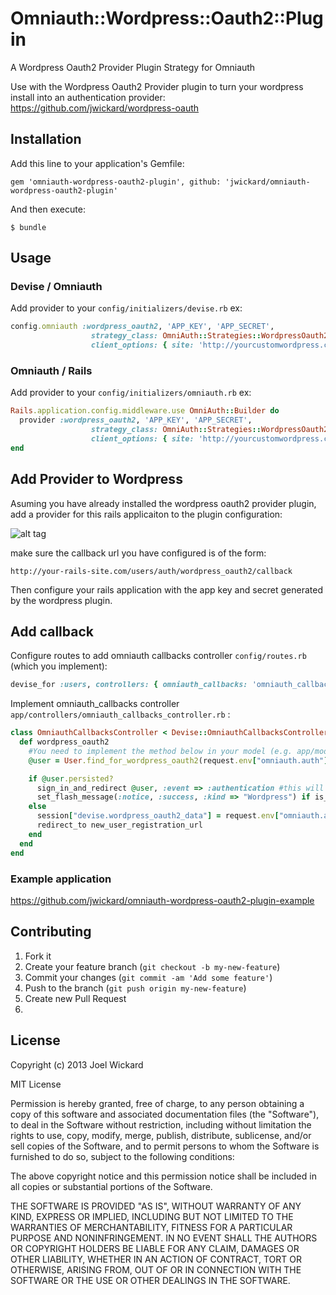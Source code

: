# Omniauth::Wordpress::Oauth2::Plugin

A Wordpress Oauth2 Provider Plugin Strategy for Omniauth

Use with the Wordpress Oauth2 Provider plugin to turn  your wordpress install into an authentication provider: https://github.com/jwickard/wordpress-oauth


## Installation

Add this line to your application's Gemfile:

    gem 'omniauth-wordpress-oauth2-plugin', github: 'jwickard/omniauth-wordpress-oauth2-plugin'

And then execute:

    $ bundle

<!-- Or install it yourself as:

    $ gem install omniauth-wordpress-oauth2-plugin
-->
## Usage

### Devise / Omniauth
Add provider to your `config/initializers/devise.rb` ex:

```ruby
config.omniauth :wordpress_oauth2, 'APP_KEY', 'APP_SECRET',
                  strategy_class: OmniAuth::Strategies::WordpressOauth2Plugin, 
                  client_options: { site: 'http://yourcustomwordpress.com' }
```

### Omniauth / Rails
Add provider to your `config/initializers/omniauth.rb` ex:

```ruby
Rails.application.config.middleware.use OmniAuth::Builder do
  provider :wordpress_oauth2, 'APP_KEY', 'APP_SECRET',
                  strategy_class: OmniAuth::Strategies::WordpressOauth2Plugin, 
                  client_options: { site: 'http://yourcustomwordpress.com' }
end
```

## Add Provider to Wordpress
Asuming you have already installed the wordpress oauth2 provider plugin, add a provider for this rails applicaiton to the plugin configuration:

![alt tag](https://raw.github.com/jwickard/omniauth-wordpress-oauth2-plugin-example/master/config-screen.png)

make sure the callback url you have configured is of the form:

`http://your-rails-site.com/users/auth/wordpress_oauth2/callback`

Then configure your rails application with the app key and secret generated by the wordpress plugin.

## Add callback

Configure routes to add omniauth callbacks controller `config/routes.rb` (which you implement):

```ruby
devise_for :users, controllers: { omniauth_callbacks: 'omniauth_callbacks' }
```
Implement omniauth_callbacks controller `app/controllers/omniauth_callbacks_controller.rb` :

```ruby
class OmniauthCallbacksController < Devise::OmniauthCallbacksController
  def wordpress_oauth2
    #You need to implement the method below in your model (e.g. app/models/user.rb)
    @user = User.find_for_wordpress_oauth2(request.env["omniauth.auth"], current_user)

    if @user.persisted?
      sign_in_and_redirect @user, :event => :authentication #this will throw if @user is not activated
      set_flash_message(:notice, :success, :kind => "Wordpress") if is_navigational_format?
    else
      session["devise.wordpress_oauth2_data"] = request.env["omniauth.auth"]
      redirect_to new_user_registration_url
    end
  end
end
```

### Example application 

https://github.com/jwickard/omniauth-wordpress-oauth2-plugin-example

## Contributing

1. Fork it
2. Create your feature branch (`git checkout -b my-new-feature`)
3. Commit your changes (`git commit -am 'Add some feature'`)
4. Push to the branch (`git push origin my-new-feature`)
5. Create new Pull Request
6. 

## License
Copyright (c) 2013 Joel Wickard

MIT License

Permission is hereby granted, free of charge, to any person obtaining
a copy of this software and associated documentation files (the
"Software"), to deal in the Software without restriction, including
without limitation the rights to use, copy, modify, merge, publish,
distribute, sublicense, and/or sell copies of the Software, and to
permit persons to whom the Software is furnished to do so, subject to
the following conditions:

The above copyright notice and this permission notice shall be
included in all copies or substantial portions of the Software.

THE SOFTWARE IS PROVIDED "AS IS", WITHOUT WARRANTY OF ANY KIND,
EXPRESS OR IMPLIED, INCLUDING BUT NOT LIMITED TO THE WARRANTIES OF
MERCHANTABILITY, FITNESS FOR A PARTICULAR PURPOSE AND
NONINFRINGEMENT. IN NO EVENT SHALL THE AUTHORS OR COPYRIGHT HOLDERS BE
LIABLE FOR ANY CLAIM, DAMAGES OR OTHER LIABILITY, WHETHER IN AN ACTION
OF CONTRACT, TORT OR OTHERWISE, ARISING FROM, OUT OF OR IN CONNECTION
WITH THE SOFTWARE OR THE USE OR OTHER DEALINGS IN THE SOFTWARE.

